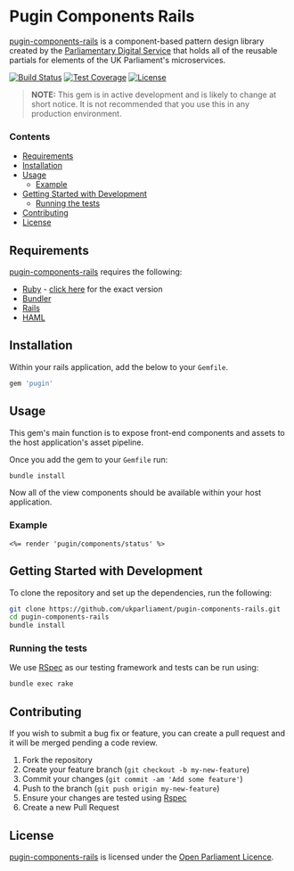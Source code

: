 # Pugin Components Rails
[pugin-components-rails][pugin-components-rails] is a component-based pattern design library created by the [Parliamentary Digital Service][pds] that holds all of the reusable partials for elements of the UK Parliament's microservices.

[![Build Status][shield-travis]][info-travis] [![Test Coverage][shield-coveralls]][info-coveralls] [![License][shield-license]][info-license]

> **NOTE:** This gem is in active development and is likely to change at short notice. It is not recommended that you use this in any production environment.

### Contents
<!-- START doctoc generated TOC please keep comment here to allow auto update -->
<!-- DON'T EDIT THIS SECTION, INSTEAD RE-RUN doctoc TO UPDATE -->


- [Requirements](#requirements)
- [Installation](#installation)
- [Usage](#usage)
  - [Example](#example)
- [Getting Started with Development](#getting-started-with-development)
  - [Running the tests](#running-the-tests)
- [Contributing](#contributing)
- [License](#license)

<!-- END doctoc generated TOC please keep comment here to allow auto update -->


## Requirements
[pugin-components-rails][pugin-components-rails] requires the following:
* [Ruby][ruby] - [click here][ruby-version] for the exact version
* [Bundler][bundler]
* [Rails][rails]
* [HAML][haml]


## Installation
Within your rails application, add the below to your `Gemfile`.
```bash
gem 'pugin'
```


## Usage
This gem's main function is to expose front-end components and assets to the host application's asset pipeline.

Once you add the gem to your `Gemfile` run:
```bash
bundle install
```

Now all of the view components should be available within your host application.

### Example
```erb
<%= render 'pugin/components/status' %>
```


## Getting Started with Development
To clone the repository and set up the dependencies, run the following:
```bash
git clone https://github.com/ukparliament/pugin-components-rails.git
cd pugin-components-rails
bundle install
```

### Running the tests
We use [RSpec][rspec] as our testing framework and tests can be run using:
```bash
bundle exec rake
```


## Contributing
If you wish to submit a bug fix or feature, you can create a pull request and it will be merged pending a code review.

1. Fork the repository
1. Create your feature branch (`git checkout -b my-new-feature`)
1. Commit your changes (`git commit -am 'Add some feature'`)
1. Push to the branch (`git push origin my-new-feature`)
1. Ensure your changes are tested using [Rspec][rspec]
1. Create a new Pull Request


## License
[pugin-components-rails][pugin-components-rails] is licensed under the [Open Parliament Licence][info-license].

[ruby]:                   https://www.ruby-lang.org/en/
[bundler]:                http://bundler.io
[rspec]:                  http://rspec.info
[pugin-components-rails]: https://github.com/ukparliament/parliament.uk-pugin-components-rails
[pds]:                    https://www.parliament.uk/mps-lords-and-offices/offices/bicameral/parliamentary-digital-service/
[ruby-version]:           https://github.com/ukparliament/pugin/blob/master/.ruby-version
[rails]:                  http://rubyonrails.org
[haml]:                   http://haml.info

[info-travis]:            https://travis-ci.org/ukparliament/pugin
[shield-travis]:          https://img.shields.io/travis/ukparliament/pugin.svg

[info-coveralls]:         https://coveralls.io/github/ukparliament/pugin
[shield-coveralls]:       https://img.shields.io/coveralls/ukparliament/pugin.svg

[info-license]:           http://www.parliament.uk/site-information/copyright/open-parliament-licence/
[shield-license]:         https://img.shields.io/badge/license-Open%20Parliament%20Licence-blue.svg
